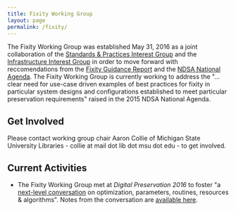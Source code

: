 ```yaml
---
title: Fixity Working Group
layout: page
permalink: /fixity/
---
```


The Fixity Working Group was established May 31, 2016 as a joint collaboration of the [Standards & Practices Interest Group]("http://ndsa.org/working-groups/standards-and-practices/"") and the [Infrastructure Interest Group]("http://ndsa.org/working-groups/infrastructure/") in order to move forward with reccomendations from the [Fixity Guidance Report]("http://ndsa.org/documents/NDSA-Fixity-Guidance-Report-final100214.pdf") and the [NDSA National Agenda]("http://ndsa.org/national-agenda/"). The Fixity Working Group is currently working to address the "... clear need for use-case driven examples of best practices for fixity in particular system designs and configurations established to meet particular preservation requirements" raised in the 2015 NDSA National Agenda.

## Get Involved

Please contact working group chair Aaron Collie of Michigan State University Libraries - collie at mail dot lib dot msu dot edu  - to get involved.

## Current Activities

- The Fixity Working Group met at *Digital Preservation 2016* to foster "a [next-level conversation]("https://dlfforum2016.sched.org/event/8LHa/lunchtime-working-session-fixity-a-deep-dive-into-the-bits") on optimization, parameters, routines, resources & algorithms". Notes from the conversation are [available here]("https://docs.google.com/document/d/1Xmyha6t4A92-P8fgpSsyICV8ufqf5KMWuk9AuxlK7A4/edit?ts=583495de").


